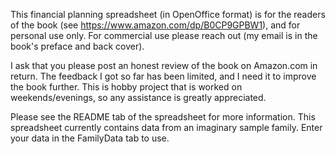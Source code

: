 This financial planning spreadsheet (in OpenOffice format) is for the readers of the book (see https://www.amazon.com/dp/B0CP9GPBW1), and for personal use only. For commercial use please reach out (my email is in the book's preface and back cover).

I ask that you please post an honest review of the book on Amazon.com in return. The feedback I got so far has been limited, and I need it to improve the book further. This is hobby project that is worked on weekends/evenings, so any assistance is greatly appreciated.

Please see the README tab of the spreadsheet for more information. This spreadsheet currently contains data from an imaginary sample family. Enter your data in the FamilyData tab to use.
